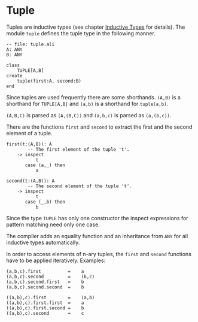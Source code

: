 # Tuple


Tuples are inductive types (see chapter [Inductive Types](types_inductive.md)
for details). The module `tuple` defines the tuple type in the following
manner.

    -- file: tuple.ali
    A: ANY
    B: ANY

    class
        TUPLE[A,B]
    create
        tuple(first:A, second:B)
    end

Since tuples are used frequently there are some shorthands. `(A,B)` is a
shorthand for `TUPLE[A,B]` and `(a,b)` is a shorthand for `tuple(a,b)`.

`(A,B,C)` is parsed as `(A,(B,C))` and `(a,b,c)` is parsed as `(a,(b,c))`.



There are the functions `first` and `second` to extract the first and the
second element of a tuple.


    first(t:(A,B)): A
            -- The first element of the tuple 't'.
        -> inspect
               t
           case (a,_) then
               a

    second(t:(A,B)): A
            -- The second element of the tuple 't'.
        -> inspect
               t
           case (_,b) then
               b

Since the type `TUPLE` has only one constructor the inspect expressions for
pattern matching need only one case.

The compiler adds an equality function and an inheritance from `ANY` for all
inductive types automatically.

In order to access elements of n-ary tuples, the `first` and `second`
functions have to be applied iteratively. Examples:

    (a,b,c).first          =    a
    (a,b,c).second         =    (b,c)
    (a,b,c).second.first   =    b
    (a,b,c).second.second  =    b

    ((a,b),c).first        =    (a,b)
    ((a,b),c).first.first  =    a
    ((a,b),c).first.second =    b
    ((a,b),c).second       =    c


<!---
Local Variables:
mode: outline
coding: iso-latin-1
outline-regexp: "#+"
End:
-->
